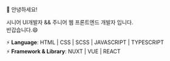 👋 안녕하세요! 

시니어 UI개발자 && 주니어 웹 프론트엔드 개발자 입니다.  
반갑습니다.😄
 
⚡ **Language**: HTML | CSS | SCSS | JAVASCRIPT | TYPESCRIPT  
⚡ **Framework & Library**: NUXT | VUE | REACT
